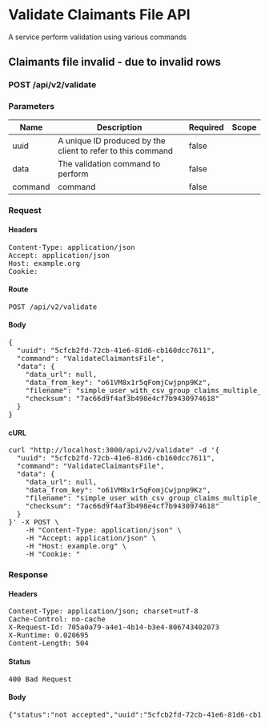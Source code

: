 # Validate Claimants File API

A service perform validation using various commands

## Claimants file invalid - due to invalid rows

### POST /api/v2/validate

### Parameters

| Name | Description | Required | Scope |
|------|-------------|----------|-------|
| uuid | A unique ID produced by the client to refer to this command | false |  |
| data | The validation command to perform | false |  |
| command |  command | false |  |

### Request

#### Headers

<pre>Content-Type: application/json
Accept: application/json
Host: example.org
Cookie: </pre>

#### Route

<pre>POST /api/v2/validate</pre>

#### Body

<pre>{
  "uuid": "5cfcb2fd-72cb-41e6-81d6-cb160dcc7611",
  "command": "ValidateClaimantsFile",
  "data": {
    "data_url": null,
    "data_from_key": "o61VM8x1r5qFomjCwjpnp9Kz",
    "filename": "simple_user_with_csv_group_claims_multiple_errors.csv",
    "checksum": "7ac66d9f4af3b498e4cf7b9430974618"
  }
}</pre>

#### cURL

<pre class="request">curl &quot;http://localhost:3000/api/v2/validate&quot; -d &#39;{
  &quot;uuid&quot;: &quot;5cfcb2fd-72cb-41e6-81d6-cb160dcc7611&quot;,
  &quot;command&quot;: &quot;ValidateClaimantsFile&quot;,
  &quot;data&quot;: {
    &quot;data_url&quot;: null,
    &quot;data_from_key&quot;: &quot;o61VM8x1r5qFomjCwjpnp9Kz&quot;,
    &quot;filename&quot;: &quot;simple_user_with_csv_group_claims_multiple_errors.csv&quot;,
    &quot;checksum&quot;: &quot;7ac66d9f4af3b498e4cf7b9430974618&quot;
  }
}&#39; -X POST \
	-H &quot;Content-Type: application/json&quot; \
	-H &quot;Accept: application/json&quot; \
	-H &quot;Host: example.org&quot; \
	-H &quot;Cookie: &quot;</pre>

### Response

#### Headers

<pre>Content-Type: application/json; charset=utf-8
Cache-Control: no-cache
X-Request-Id: 705a0a79-a4e1-4b14-b3e4-806743402073
X-Runtime: 0.020695
Content-Length: 504</pre>

#### Status

<pre>400 Bad Request</pre>

#### Body

<pre>{"status":"not_accepted","uuid":"5cfcb2fd-72cb-41e6-81d6-cb160dcc7611","errors":[{"status":422,"code":"invalid","title":"is invalid","detail":"is invalid","source":"/data_from_key/0/date_of_birth","command":"ValidateClaimantsFile","uuid":"5cfcb2fd-72cb-41e6-81d6-cb160dcc7611"},{"status":422,"code":"inclusion","title":"is not included in the list","detail":"is not included in the list","source":"/data_from_key/1/title","command":"ValidateClaimantsFile","uuid":"5cfcb2fd-72cb-41e6-81d6-cb160dcc7611"}]}</pre>
